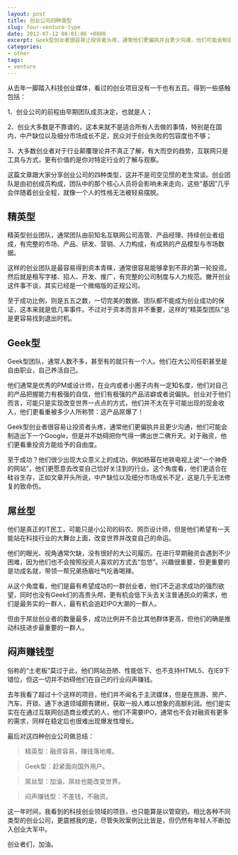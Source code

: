 ```yaml
---
layout: post
title: 创业公司四种类型
slug: four-venture-type
date: 2012-07-12 08:01:08 +0800
excerpt: Geek型创业者很容易让投资者头疼，通常他们更偏执并且更少沟通，他们可能会制造出下一个Google，但是并不妨碍把你气得一佛出世二佛升天。对于融资，他们更看重投资方能给予的自由度。
categories:
- other
tags:
- venture
---
```


从去年一脚踏入科技创业媒体，看过的创业项目没有一千也有五百。得到一些感触包括：

1、创业公司的前程由早期团队成员决定，也就是人；

2、创业大多数是不靠谱的，这本来就不是适合所有人去做的事情，特别是在国内，中产缺位以及细分市场成长不足，民众对于创业失败的包容度也不够；

3、大多数创业者对于行业颠覆理论并不真正了解，有大而空的趋势，互联网只是工具与方式，更有价值的是你对特定行业的了解与观察。

这篇文章跟大家分享创业公司的四种类型，这并不是司空见惯的老生常谈。创业团队是由初创成员构成，团队中的那个核心人员将会影响未来走向，这些“基因”几乎会伴随着创业全程，就像一个人的性格无法被轻易摆脱。

## 精英型

精英型创业团队，通常团队由前知名互联网公司高管、产品经理、持续创业者组成，有完整的市场、产品、研发、营销、人力构成，有成熟的产品模型与市场数据。

这样的创业团队是最容易得到资本青睐，通常很容易能够拿到不菲的第一轮投资。然后就是租写字楼、招人、开发、推广，有完整的公司制度与人力规范。撇开创业这件事不谈，其实已经是一个微缩版的正规公司。

至于成功比例，则是五五之数，一切完美的数据、团队都不能成为创业成功的保证，这本来就是低几率事件。不过对于资本而言并不重要，这样的“精英型团队”总是更容易找到退出时机。

## Geek型

Geek型团队，通常人数不多，甚至有的就只有一个人。他们在大公司任职甚至是自由职业，自己养活自己。

他们通常是优秀的PM或设计师，在业内或者小圈子内有一定知名度，他们对自己的产品把握能力有极强的自信，他们有极强的产品洁癖或者说偏执。创业对于他们而言，可能只是实现改变世界一点点的方式，他们并不太在乎可能出现的现金收入，他们更看重被多少人所称赞：这产品屌爆了！

Geek型创业者很容易让投资者头疼，通常他们更偏执并且更少沟通，他们可能会制造出下一个Google，但是并不妨碍把你气得一佛出世二佛升天。对于融资，他们更看重投资方能给予的自由度。

至于成功？他们很少出现大众意义上的成功，例如杨幂在地铁电视上说“一个神奇的网站”，他们更愿意去改变自己恰好关注到的行业。这个角度看，他们更适合在硅谷生存，正如文章开头所说，中产缺位以及细分市场成长不足，这是几乎无法修复的致命伤。


## 屌丝型

他们是真正的IT民工，可能只是小公司的码农、网页设计师，但是他们希望有一天能站在科技行业的大舞台上面，改变世界并改变自己的命运。

他们的眼光、视角通常欠缺，没有很好的大公司履历。在进行早期融资会遇到不少困难，因为他们也不会按照投资人喜欢的方式去“忽悠”。兴趣很重要，但更重要的是功成名就，带领一帮兄弟扬眉吐气吃香喝辣。

从这个角度看，他们是最有希望成功的一群创业者，他们不乏追求成功的强烈欲望，同时也没有Geek们的高贵头颅，更有机会低下头去关注普通民众的需求，他们是最务实的一群人，最有机会追赶IPO大潮的一群人。

但由于屌丝创业者的数量最多，成功比例并不会比其他群体更高，但他们的确是推动科技进步最重要的一群人。

## 闷声赚钱型

俗称的“土老板”莫过于此，他们网站丑陋、性能低下、也不支持HTML5、在IE9下错位，但这一切并不妨碍他们在自己的行业闷声赚钱。

去年我看了超过十个这样的项目，他们并不闻名于主流媒体，但是在旅游、房产、汽车、开锁、通下水道领域颇有建树，获取一般人难以想象的高额利润。他们是实实在在通过互联网创造商业模式的人，他们不需要IPO，通常也不会对融资有更多的需求，同样在稳定后也很难出现爆发性增长。

最后对这四种创业公司做总结：

> 精英型：融资容易，赚钱落地难。

> Geek型：赶紧面向国外用户。

> 屌丝型：加油，屌丝也能改变世界。

> 闷声赚钱型：不差钱，不融资。

这一年时间，我看到的科技创业领域的项目，也只能算是以管窥豹。相比各种不同类型的创业公司，更震撼我的是，尽管失败案例比比皆是，但仍然有年轻人不断加入创业大军中。

创业者们，加油。
